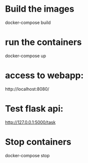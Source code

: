 # Build the images 
docker-compose build

# run the containers
docker-compose up

# access to webapp:
http://localhost:8080/

# Test flask api:
http://127.0.0.1:5000/task

# Stop containers
docker-compose stop